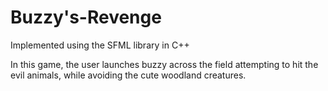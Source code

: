# Buzzy's-Revenge
Implemented using the SFML library in C++

In this game, the user launches buzzy across the field attempting to hit the evil animals, while avoiding the cute woodland creatures.
